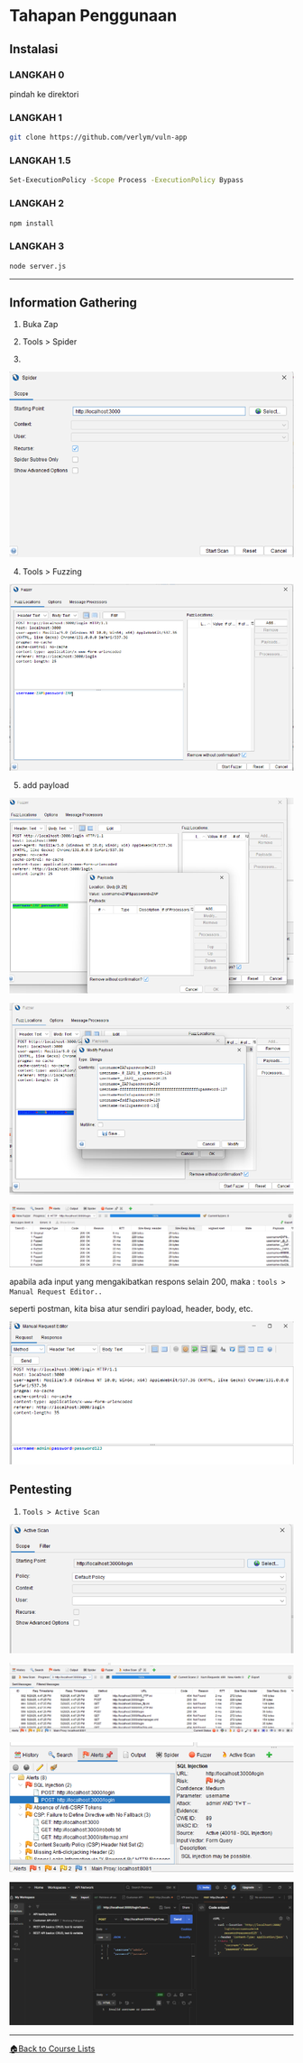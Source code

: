 <!-- Dirangkum oleh : Bostang Palaguna -->
<!-- Mei 2025 -->

# Tahapan Penggunaan
## Instalasi
### LANGKAH 0
pindah ke direktori

### LANGKAH 1
```bash
git clone https://github.com/verlym/vuln-app
```

### LANGKAH 1.5
```bash
Set-ExecutionPolicy -Scope Process -ExecutionPolicy Bypass
```

### LANGKAH 2
```bash
npm install
```

### LANGKAH 3
```bash
node server.js
```


---
## Information Gathering

1. Buka Zap

2. Tools > Spider

3. 

![step3](./img/step3.png)


4. Tools > Fuzzing

![step4](./img/step4.png)

5. add payload

![step5](./img/step5.png)


![example-payload](./img/example-payload.png)


![output-fuzzing](./img/output-fuzzing.png)

apabila ada input yang mengakibatkan respons selain 200, maka : `tools > Manual Request Editor..`

seperti postman, kita bisa atur sendiri payload, header, body, etc.

![manual-request-editor](./img/manual-request-editor.png)

## Pentesting 
1. `Tools > Active Scan`

![active-scan](./img/active-scan.png)


![hasil-active-scan](./img/hasil-active-scan.png)

![vulnerabilities-yang-ditemukan](./img/vulnerabilities-yang-ditemukan.png)


![cek-akses-dengan-postman](./img/cek-akses-dengan-postman.png)

---
[🏠Back to Course Lists](https://odp-bni-330.github.io/)
